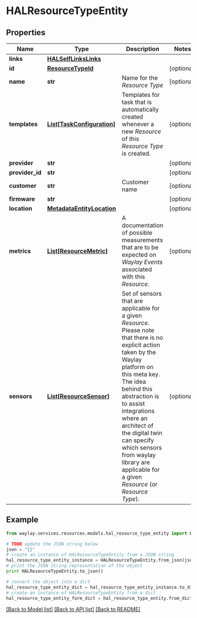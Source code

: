 # HALResourceTypeEntity


## Properties

Name | Type | Description | Notes
------------ | ------------- | ------------- | -------------
**links** | [**HALSelfLinksLinks**](HALSelfLinksLinks.md) |  | 
**id** | [**ResourceTypeId**](ResourceTypeId.md) |  | [optional] 
**name** | **str** | Name for the _Resource Type_ | [optional] 
**templates** | [**List[TaskConfiguration]**](TaskConfiguration.md) | Templates for task that is automatically created whenever a new  _Resource_ of this _Resource Type_ is created. | [optional] 
**provider** | **str** |  | [optional] 
**provider_id** | **str** |  | [optional] 
**customer** | **str** | Customer name | [optional] 
**firmware** | **str** |  | [optional] 
**location** | [**MetadataEntityLocation**](MetadataEntityLocation.md) |  | [optional] 
**metrics** | [**List[ResourceMetric]**](ResourceMetric.md) | A documentation of possible measurements that are to be expected on _Waylay Events_ associated with this _Resource_. | [optional] 
**sensors** | [**List[ResourceSensor]**](ResourceSensor.md) | Set of sensors that are applicable for a given _Resource_. Please note that there is no explicit action taken by the Waylay platform on this meta key. The idea behind this abstraction is to assist integrations where an architect of the digital twin can specify which sensors from waylay library are applicable for a given _Resource_ (or _Resource Type_). | [optional] 

## Example

```python
from waylay.services.resources.models.hal_resource_type_entity import HALResourceTypeEntity

# TODO update the JSON string below
json = "{}"
# create an instance of HALResourceTypeEntity from a JSON string
hal_resource_type_entity_instance = HALResourceTypeEntity.from_json(json)
# print the JSON string representation of the object
print HALResourceTypeEntity.to_json()

# convert the object into a dict
hal_resource_type_entity_dict = hal_resource_type_entity_instance.to_dict()
# create an instance of HALResourceTypeEntity from a dict
hal_resource_type_entity_form_dict = hal_resource_type_entity.from_dict(hal_resource_type_entity_dict)
```
[[Back to Model list]](../README.md#documentation-for-models) [[Back to API list]](../README.md#documentation-for-api-endpoints) [[Back to README]](../README.md)


